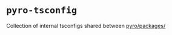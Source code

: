 # `pyro-tsconfig`

Collection of internal tsconfigs shared between [pyro/packages/](https://github.com/mussonindustrial/ignition-tools/tree/main/packages)
